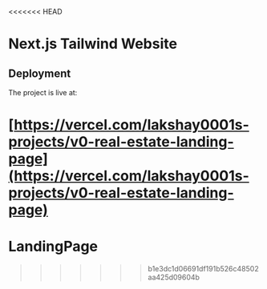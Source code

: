 <<<<<<< HEAD
# Next.js Tailwind Website

## Deployment

The project is live at:

**[https://vercel.com/lakshay0001s-projects/v0-real-estate-landing-page](https://vercel.com/lakshay0001s-projects/v0-real-estate-landing-page)**
=======
# LandingPage
>>>>>>> b1e3dc1d06691df191b526c48502aa425d09604b
